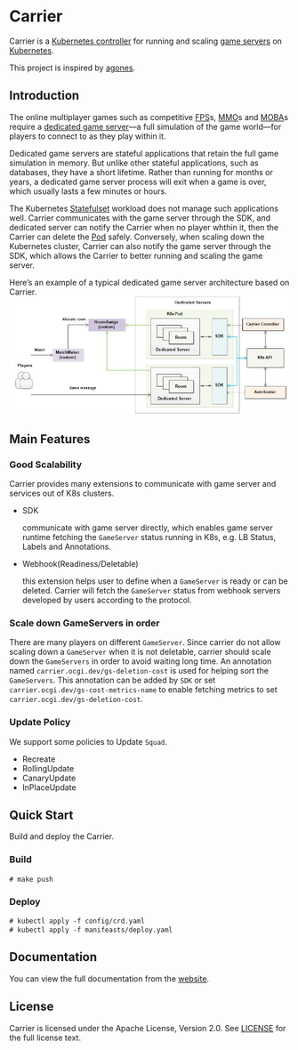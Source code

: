 # Carrier

Carrier is a [Kubernetes controller](https://kubernetes.io/docs/concepts/architecture/controller/) for running and scaling [game servers](https://en.wikipedia.org/wiki/Game_server) on [Kubernetes](https://kubernetes.io/).

This project is inspired by [agones](https://github.com/googleforgames/agones).

## Introduction

The online multiplayer games such as competitive [FPS](https://en.wikipedia.org/wiki/First-person_shooter)s, [MMO](https://en.wikipedia.org/wiki/Massively_multiplayer_online_game)s and [MOBA](https://en.wikipedia.org/wiki/Multiplayer_online_battle_arena)s require a [dedicated game server](https://en.wikipedia.org/wiki/Game_server#Dedicated_server)—a full simulation of the game world—for players to connect to as they play within it. 

Dedicated game servers are stateful applications that retain the full game simulation in memory. But unlike other stateful applications, such as databases, they have a short lifetime. Rather than running for months or years, a dedicated game server process will exit when a game is over, which usually lasts a few minutes or hours.

The Kubernetes [Statefulset](https://kubernetes.io/docs/concepts/workloads/controllers/statefulset/) workload does not manage such applications well. Carrier communicates with the game server through the SDK, and dedicated server can notify the Carrier when no player whthin it, then the Carrier can delete the [Pod](https://kubernetes.io/docs/concepts/workloads/pods/) safely. Conversely, when scaling down the Kubernetes cluster, Carrier can also notify the game server through the SDK, which allows the Carrier to better running and scaling the game server.

Here’s an example of a typical dedicated game server architecture based on Carrier.
![The overall game server architecture](./docs/img/application_architecture.jpg)


## Main Features

### Good Scalability

Carrier provides many extensions to communicate with game server and services out of K8s clusters.

- SDK

  communicate with game server directly, which enables game server runtime fetching the `GameServer` status running in K8s, e.g. LB Status, Labels and 
  Annotations.
  
- Webhook(Readiness/Deletable)

  this extension helps user to define when a `GameServer` is ready or can be deleted. Carrier will fetch the `GameServer` status from webhook servers developed 
  by users according to the protocol.

### Scale down GameServers in order

There are many players on different `GameServer`. Since carrier do not allow scaling down a `GameServer` when it is not deletable, carrier should scale down 
the `GameServers` in order to avoid waiting long time. An annotation named `carrier.ocgi.dev/gs-deletion-cost` is used for helping sort the `GameServers`. 
This annotation can be added by `SDK` or set `carrier.ocgi.dev/gs-cost-metrics-name` to enable fetching metrics to set `carrier.ocgi.dev/gs-deletion-cost`. 

### Update Policy

We support some policies to Update `Squad`.

- Recreate
- RollingUpdate
- CanaryUpdate
- InPlaceUpdate

## Quick Start

Build and deploy the Carrier.

### Build

```shell script
# make push
```

### Deploy

```shell script
# kubectl apply -f config/crd.yaml
# kubectl apply -f manifeasts/deploy.yaml
```

## Documentation

You can view the full documentation from the [website](http://ocgi.woa.com:8080).

## License

Carrier is licensed under the Apache License, Version 2.0. See [LICENSE](./LICENSE.md) for the full license text.